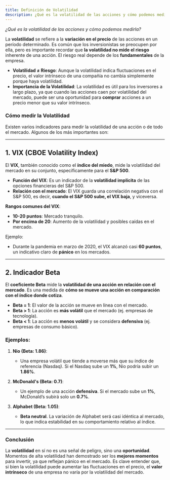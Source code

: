 ```yaml
---
title: Definición de Volatilidad
description: ¿Qué es la volatilidad de las acciones y cómo podemos medirla?
---
```


_¿Qué es la volatilidad de las acciones y cómo podemos medirla?_

La **volatilidad** se refiere a la **variación en el precio** de las acciones en un período determinado. Es común que los inversionistas se preocupen por ella, pero es importante recordar que **la volatilidad no mide el riesgo** inherente de una acción. El riesgo real depende de los **fundamentales** de la empresa. 

- **Volatilidad ≠ Riesgo**: Aunque la volatilidad indica fluctuaciones en el precio, el valor intrínseco de una compañía no cambia simplemente porque haya volatilidad. 
- **Importancia de la Volatilidad**: La volatilidad es útil para los inversores a largo plazo, ya que cuando las acciones caen por volatilidad del mercado, puede ser una oportunidad para **comprar** acciones a un precio menor que su valor intrínseco.

### Cómo medir la Volatilidad

Existen varios indicadores para medir la volatilidad de una acción o de todo el mercado. Algunos de los más importantes son:

---

## 1. VIX (CBOE Volatility Index)

El **VIX**, también conocido como el **índice del miedo**, mide la volatilidad del mercado en su conjunto, específicamente para el **S&P 500**. 
- **Función del VIX**: Es un indicador de la **volatilidad implícita** de las opciones financieras del S&P 500. 
- **Relación con el mercado**: El VIX guarda una correlación negativa con el S&P 500, es decir, **cuando el S&P 500 sube, el VIX baja**, y viceversa.
  
**Rangos comunes del VIX**:
- **10-20 puntos**: Mercado tranquilo.
- **Por encima de 20**: Aumento de la volatilidad y posibles caídas en el mercado.
  
Ejemplo:
- Durante la pandemia en marzo de 2020, el VIX alcanzó casi **60 puntos**, un indicativo claro de **pánico** en los mercados.

---

## 2. Indicador Beta

El **coeficiente Beta** mide la **volatilidad de una acción en relación con el mercado**. Es una medida de **cómo se mueve una acción en comparación con el índice donde cotiza**.

- **Beta = 1**: El valor de la acción se mueve en línea con el mercado.
- **Beta > 1**: La acción es **más volátil** que el mercado (ej. empresas de tecnología).
- **Beta < 1**: La acción es **menos volátil** y se considera **defensiva** (ej. empresas de consumo básico).

### Ejemplos:

1. **Nio (Beta: 1.86)**: 
   - Una empresa volátil que tiende a moverse más que su índice de referencia (Nasdaq). Si el Nasdaq sube un **1%**, Nio podría subir un **1.86%**.
   
2. **McDonald's (Beta: 0.7)**:
   - Un ejemplo de una acción **defensiva**. Si el mercado sube un **1%**, McDonald’s subirá solo un **0.7%**.
   
3. **Alphabet (Beta: 1.05)**:
   - **Beta neutral**. La variación de Alphabet será casi idéntica al mercado, lo que indica estabilidad en su comportamiento relativo al índice.

---

### Conclusión

La **volatilidad** en sí no es una señal de peligro, sino una **oportunidad**. Momentos de alta volatilidad han demostrado ser los **mejores momentos** para invertir, ya que reflejan pánico en el mercado. Es clave entender que, si bien la volatilidad puede aumentar las fluctuaciones en el precio, el **valor intrínseco** de una empresa no varía por la volatilidad del mercado.